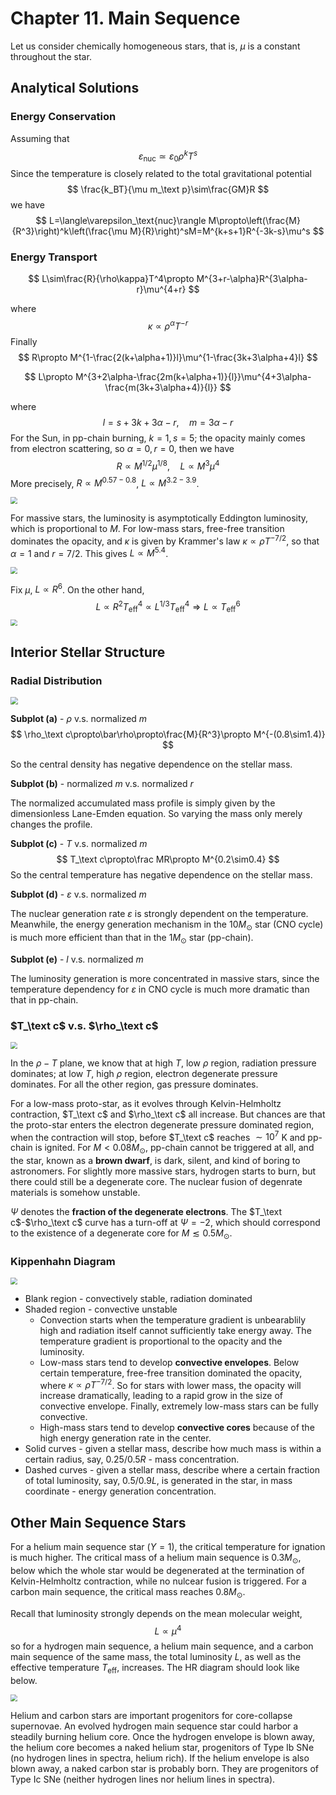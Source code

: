 # Chapter 11. Main Sequence

Let us consider chemically homogeneous stars, that is, $\mu$ is a constant throughout the star.



## Analytical Solutions

### Energy Conservation

Assuming that
$$
\varepsilon_\text{nuc}\simeq\varepsilon_0\rho^kT^s
$$
Since the temperature is closely related to the total gravitational potential
$$
\frac{k_BT}{\mu m_\text p}\sim\frac{GM}R
$$
we have
$$
L=\langle\varepsilon_\text{nuc}\rangle M\propto\left(\frac{M}{R^3}\right)^k\left(\frac{\mu M}{R}\right)^sM=M^{k+s+1}R^{-3k-s}\mu^s
$$


### Energy Transport

$$
L\sim\frac{R}{\rho\kappa}T^4\propto M^{3+r-\alpha}R^{3\alpha-r}\mu^{4+r}
$$

where
$$
\kappa\propto \rho^\alpha T^{-r}
$$
Finally
$$
R\propto M^{1-\frac{2(k+\alpha+1)}l}\mu^{1-\frac{3k+3\alpha+4}l}
$$

$$
L\propto M^{3+2\alpha-\frac{2m(k+\alpha+1)}{l}}\mu^{4+3\alpha-\frac{m(3k+3\alpha+4)}{l}}
$$

where
$$
l=s+3k+3\alpha-r,\quad m=3\alpha-r
$$
For the Sun, in pp-chain burning, $k=1,s=5$; the opacity mainly comes from electron scattering, so $\alpha=0,r=0$, then we have
$$
R\propto M^{1/2}\mu^{1/8},\quad L\propto M^3\mu^4
$$
More precisely, $R\propto M^{0.57-0.8}$, $L\propto M^{3.2-3.9}$.

<img src="./11_1.pdf" style="zoom:66%;" />

For massive stars, the luminosity is asymptotically Eddington luminosity, which is proportional to $M$. For low-mass stars, free-free transition dominates the opacity, and $\kappa$ is given by Krammer's law $\kappa\propto \rho T^{-7/2}$, so that $\alpha=1$ and $r=7/2$. This gives $L\propto M^{5.4}$.

<img src="./11_2.pdf" style="zoom:66%;" />

Fix $\mu$, $L\propto R^6$. On the other hand, 
$$
L\propto R^2T_\text{eff}^4\propto L^{1/3}T_\text{eff}^4\Rightarrow L\propto T_\text{eff}^6
$$
<img src="./11_3.pdf" style="zoom:66%;" />



## Interior Stellar Structure

### Radial Distribution

<img src="./11_4.pdf" style="zoom:75%;" />

**Subplot (a)** - $\rho$ v.s. normalized $m$
$$
\rho_\text c\propto\bar\rho\propto\frac{M}{R^3}\propto M^{-(0.8\sim1.4)}
$$

So the central density has negative dependence on the stellar mass.

**Subplot (b)** - normalized $m$ v.s. normalized $r$

The normalized accumulated mass profile is simply given by the dimensionless Lane-Emden equation. So varying the mass only merely changes the profile.

**Subplot (c)** - $T$ v.s. normalized $m$
$$
T_\text c\propto\frac MR\propto M^{0.2\sim0.4}
$$
So the central temperature has negative dependence on the stellar mass.

**Subplot (d)** - $\varepsilon$ v.s. normalized $m$

The nuclear generation rate $\varepsilon$ is strongly dependent on the temperature. Meanwhile, the energy generation mechanism in the $10 M_\odot$ star (CNO cycle) is much more efficient than that in the $1M_\odot$ star (pp-chain).

**Subplot (e)** - $l$ v.s. normalized $m$

The luminosity generation is more concentrated in massive stars, since the temperature dependency for $\varepsilon$ in CNO cycle  is much more dramatic than that in pp-chain.



### $T_\text c$ v.s. $\rho_\text c$

<img src="./11_5.pdf" style="zoom:66%;" />

In the $\rho-T$ plane, we know that at high $T$, low $\rho$ region, radiation pressure dominates; at low $T$, high $\rho$ region, electron degenerate pressure dominates. For all the other region, gas pressure dominates.

For a low-mass proto-star, as it evolves through Kelvin-Helmholtz contraction, $T_\text c$ and $\rho_\text c$ all increase. But chances are that the proto-star enters the electron degenerate pressure dominated region, when the contraction will stop, before $T_\text c$ reaches $\sim10^7$ K and pp-chain is ignited. For $M<0.08M_\odot$, pp-chain cannot be triggered at all, and the star, known as a **brown dwarf**, is dark, silent, and kind of boring to astronomers. For slightly more massive stars, hydrogen starts to burn, but there could still be a degenerate core. The nuclear fusion of degenrate materials is somehow unstable.

$\Psi$ denotes the **fraction of the degenerate electrons**. The $T_\text c$-$\rho_\text c$ curve has a turn-off at $\Psi=-2$, which should correspond to the existence of a degenerate core for $M\lesssim0.5M_\odot$. 



### Kippenhahn Diagram

<img src="./11_6.pdf" style="zoom:66%;" />

- Blank region - convectively stable, radiation dominated
- Shaded region - convective unstable
  - Convection starts when the temperature gradient is unbearablily high and radiation itself cannot sufficiently take energy away. The temperature gradient is proportional to the opacity and the luminosity.
  - Low-mass stars tend to develop **convective envelopes**. Below certain temperature, free-free transition dominated the opacity, where $\kappa\propto \rho T^{-7/2}$. So for stars with lower mass, the opacity will increase dramatically, leading to a rapid grow in the size of convective envelope. Finally, extremely low-mass stars can be fully convective.
  - High-mass stars tend to develop **convective cores** because of the high energy generation rate in the center.
- Solid curves - given a stellar mass, describe how much mass is within a certain radius, say, $0.25/0.5 R$ - mass concentration.
- Dashed curves - given a stellar mass, describe where a certain fraction of total luminosity, say, $0.5/0.9 L$, is generated in the star, in mass coordinate - energy generation concentration.



## Other Main Sequence Stars

For a helium main sequence star ($Y=1$), the critical temperature for ignation is much higher. The critical mass of a helium main sequence is $0.3M_\odot$, below which the whole star would be degenerated at the termination of Kelvin-Helmholtz contraction, while no nulcear fusion is triggered. For a carbon main sequence, the critical mass reaches $0.8M_\odot$.

Recall that luminosity strongly depends on the mean molecular weight,
$$
L\propto \mu^4
$$
so for a hydrogen main sequence, a helium main sequence, and a carbon main sequence of the same mass, the total luminosity $L$, as well as the effective temperature $T_\text{eff}$, increases. The HR diagram should look like below.

<img src="./11_7.jpeg" style="zoom:66%;" />

Helium and carbon stars are important progenitors for core-collapse supernovae. An evolved hydrogen main sequence star could harbor a steadily burning helium core. Once the hydrogen envelope is blown away, the helium core becomes a naked helium star, progenitors of Type Ib SNe (no hydrogen lines in spectra, helium rich). If the helium envelope is also blown away, a naked carbon star is probably born. They are progenitors of Type Ic SNe (neither hydrogen lines nor helium lines in spectra).